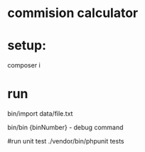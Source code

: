 # commision calculator

# setup:
composer i

# run
bin/import data/file.txt

bin/bin {binNumber} - debug command


#run unit test
./vendor/bin/phpunit tests